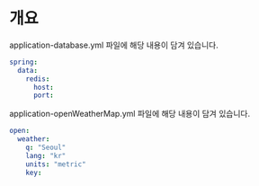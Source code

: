 # 개요

application-database.yml 파일에 해당 내용이 담겨 있습니다.
```yaml
spring:
  data:
    redis:
      host: 
      port: 
```

application-openWeatherMap.yml 파일에 해당 내용이 담겨 있습니다.
```yaml
open:
  weather:
    q: "Seoul"
    lang: "kr"
    units: "metric"
    key: 
```
